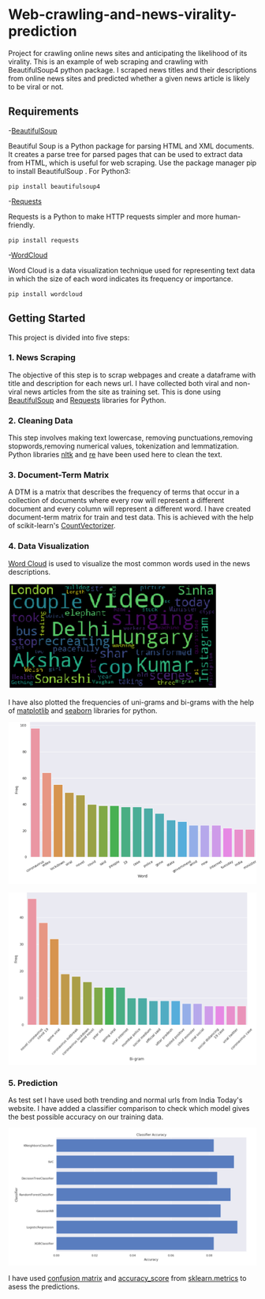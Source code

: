 # Web-crawling-and-news-virality-prediction
Project for crawling online news sites and anticipating the likelihood of its virality. This is an example of web scraping and crawling with BeautifulSoup4 python package. I scraped news titles and their descriptions from online news sites and predicted whether a given news article is likely to be viral or not.

## Requirements
-[BeautifulSoup](https://pypi.org/project/beautifulsoup4/) 

Beautiful Soup is a Python package for parsing HTML and XML documents. It creates a parse tree for parsed pages that can be used to extract data from HTML, which is useful for web scraping.
Use the package manager pip to install BeautifulSoup .
For Python3:
```
pip install beautifulsoup4
```

-[Requests](https://pypi.org/project/requests/)

Requests is a Python to make HTTP requests simpler and more human-friendly. 
```
pip install requests
```

-[WordCloud](https://pypi.org/project/wordcloud/)

Word Cloud is a data visualization technique used for representing text data in which the size of each word indicates its frequency or importance.
```
pip install wordcloud
```

## Getting Started
This project is divided into five steps:

### 1. News Scraping

The objective of this step is to scrap webpages and create a dataframe with title and description for each news url. I have collected both viral and non-viral news articles from the site as training set. This is done using [BeautifulSoup](https://pypi.org/project/beautifulsoup4/) and [Requests](https://pypi.org/project/requests/) libraries for Python.

### 2. Cleaning Data

This step involves making text lowercase, removing punctuations,removing stopwords,removing numerical values, tokenization and lemmatization. Python libraries [nltk](https://www.nltk.org/) and [re](https://docs.python.org/3/library/re.html) have been used here to clean the text.

### 3. Document-Term Matrix

A DTM is a matrix that describes the frequency of terms that occur in a collection of documents where every row will represent a different document and every column will represent a different word. I have created document-term matrix for train and test data. This is achieved with the help of scikit-learn's [CountVectorizer](https://scikit-learn.org/stable/modules/generated/sklearn.feature_extraction.text.CountVectorizer.html).

### 4. Data Visualization

[Word Cloud](https://pypi.org/project/wordcloud/) is used to visualize the most common words used in the news descriptions.

   ![](wordcloud.png)
        
I have also plotted the frequencies of uni-grams and bi-grams with the help of [matplotlib](https://matplotlib.org/) and [seaborn](https://seaborn.pydata.org/) libraries for python.

![](unigram.png)

![](bigram.png)

### 5. Prediction

As test set I have used both trending and normal urls from India Today's website. I have added a classifier comparison to check which model gives the best possible accuracy on our training data.

![](comparison.png)

I have used [confusion matrix](https://scikit-learn.org/stable/modules/generated/sklearn.metrics.confusion_matrix.html#sklearn.metrics.confusion_matrix) and [accuracy_score](https://scikit-learn.org/stable/modules/generated/sklearn.metrics.accuracy_score.html) from [sklearn.metrics](https://scikit-learn.org/stable/modules/classes.html#module-sklearn.metrics) to asess the predictions.






